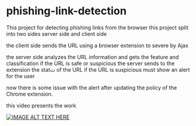 # phishing-link-detection

This project for detecting phishing links from the browser 
this project split into two sides server side and client side 

the client side sends the URL using a browser extension to severe by Ajax 

the server  side analyzes the URL information and gets the feature and classification if the URL is safe or suspicious
the server sends to the extension the statث of the URL if the URL is suspicious must show an alert for the user 

now there is some issue with the alert after updating the policy of the Chrome extension.

this video presents the work 

[![IMAGE ALT TEXT HERE](https://img.youtube.com/vi/QQOD64xxrcE/0.jpg)](https://www.youtube.com/watch?v=QQOD64xxrcE)
